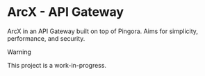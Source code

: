 # ArcX - API Gateway

ArcX in an API Gateway built on top of Pingora. Aims for simplicity, performance, and security.

> [!WARNING]
> This project is a work-in-progress.